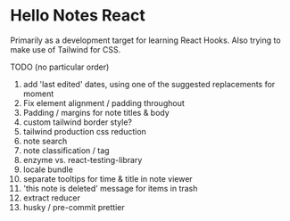 # Hello Notes React

Primarily as a development target for learning React Hooks.
Also trying to make use of Tailwind for CSS.

TODO (no particular order)

1. add 'last edited' dates, using one of the suggested replacements for moment
2. Fix element alignment / padding throughout
3. Padding / margins for note titles & body
4. custom tailwind border style?
5. tailwind production css reduction
6. note search
7. note classification / tag
8. enzyme vs. react-testing-library
9. locale bundle
10. separate tooltips for time & title in note viewer
11. 'this note is deleted' message for items in trash
12. extract reducer
13. husky / pre-commit prettier